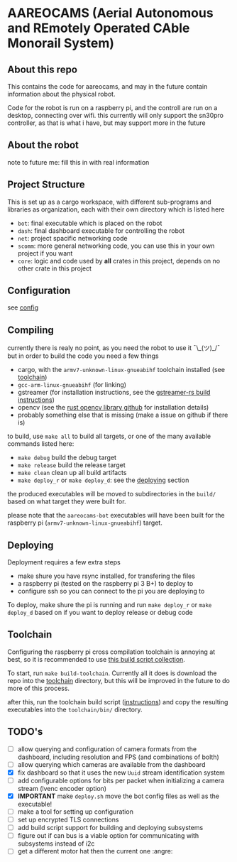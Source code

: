 # AAREOCAMS (Aerial Autonomous and REmotely Operated CAble Monorail System)

## About this repo

This contains the code for aareocams, and may in the future contain information about the physical robot.

Code for the robot is run on a raspberry pi, and the controll are run on a desktop, connecting over wifi.
this currently will only support the sn30pro controller, as that is what i have, but may support more in the future

## About the robot

note to future me: fill this in with real information

## Project Structure

This is set up as a cargo workspace, with different sub-programs and libraries as organization, each with their own directory which is listed here

- `bot`: final executable which is placed on the robot
- `dash`: final dashboard executable for controlling the robot
- `net`: project spacific networking code
- `scomm`: more general networking code, you can use this in your own project if you want
- `core`: logic and code used by **all** crates in this project, depends on no other crate in this project

## Configuration

see [config](config/README.md)

## Compiling

currently there is realy no point, as you need the robot to use it ¯\\\_(ツ)_/¯ but in order to build the code you need a few things

- cargo, with the `armv7-unknown-linux-gnueabihf` toolchain installed (see [toolchain](##Toolchain))
- `gcc-arm-linux-gnueabihf` (for linking)
- gstreamer (for installation instructions, see the [gstreamer-rs build instructions](https://github.com/sdroege/gstreamer-rs#installation))
- opencv (see the [rust opencv library github](https://github.com/twistedfall/opencv-rust) for installation details)
- probably something else that is missing (make a issue on github if there is)

to build, use `make all` to build all targets, or one of the many available commands listed here:

- `make debug` build the debug target
- `make release` build the release target
- `make clean` clean up all build artifacts
- `make deploy_r` or `make deploy_d`: see the [deploying](##Deploying) section

the produced executables will be moved to subdirectories in the `build/` based on what target they were built for.

please note that the `aareocams-bot` executables will have been built for the raspberry pi (`armv7-unknown-linux-gnueabihf`) target.

## Deploying

Deployment requires a few extra steps

- make shure you have rsync installed, for transfering the files
- a raspberry pi (tested on the raspberry pi 3 B+) to deploy to
- configure ssh so you can connect to the pi you are deploying to

To deploy, make shure the pi is running and run `make deploy_r` or `make deploy_d` based on if you want to deploy release or debug code

## Toolchain

Configuring the raspberry pi cross compilation toolchain is annoying at best, so it is recommended to use [this build script collection](https://github.com/abhiTronix/raspberry-pi-cross-compilers).

To start, run `make build-toolchain`. Currently all it does is download the repo into the [toolchain](toolchain) directory, but this will be improved in the future to do more of this process.

after this, run the toolchain build script ([instructions](toolchain/raspberry-pi-cross-compilers/build-scripts/README.md)) and copy the resulting executables into the `toolchain/bin/` directory.

## TODO's

- [ ] allow querying and configuration of camera formats from the dashboard, including resolution and FPS (and combinations of bolth)
- [ ] allow querying which cameras are available from the dashboard
- [x] fix dashboard so that it uses the new `Uuid` stream identification system
- [ ] add configurable options for bits per packet when initializing a camera stream (lvenc encoder option)
- [x] **IMPORTANT** make `deploy.sh` move the bot config files as well as the executable!
- [ ] make a tool for setting up configuration
- [ ] set up encrypted TLS connections
- [ ] add build script support for building and deploying subsystems
- [ ] figure out if can bus is a viable option for communicating with subsystems instead of i2c
- [ ] get a different motor hat then the current one :angre:
